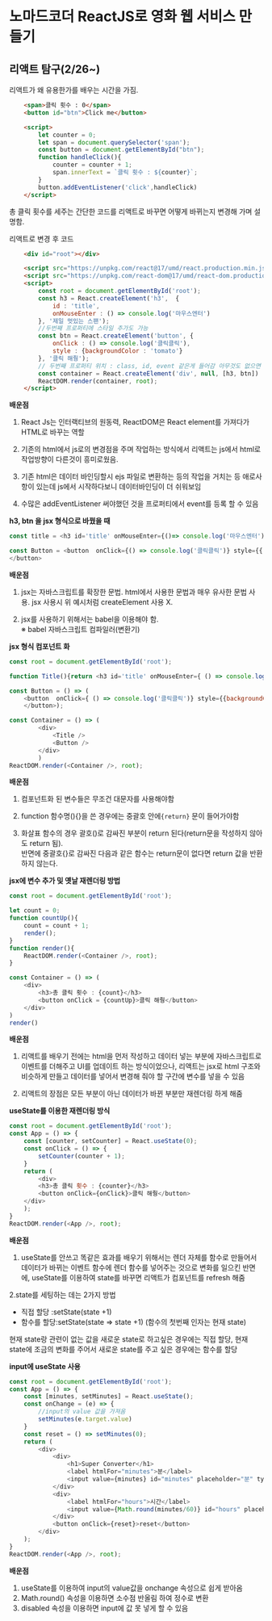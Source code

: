 # 노마드코더 ReactJS로 영화 웹 서비스 만들기

## 리액트 탐구(2/26~)

리액트가 왜 유용한가를 배우는 시간을 가짐.

```html
    <span>클릭 횟수 : 0</span>
    <button id="btn">Click me</button>

    <script>
        let counter = 0;
        let span = document.querySelector('span');
        const button = document.getElementById("btn");
        function handleClick(){
            counter = counter + 1;
            span.innerText = `클릭 횟수 : ${counter}`;
        }
        button.addEventListener('click',handleClick)
    </script>
```
총 클릭 횟수를 세주는 간단한 코드를 리액트로 바꾸면 어떻게 바뀌는지 변경해 가며 설명함.

리액트로 변경 후 코드
```html
    <div id="root"></div>

    <script src="https://unpkg.com/react@17/umd/react.production.min.js"></script>
    <script src="https://unpkg.com/react-dom@17/umd/react-dom.production.min.js"></script>
    <script>
        const root = document.getElementById('root');
        const h3 = React.createElement('h3',  {
            id : 'title',
            onMouseEnter : () => console.log('마우스엔터')
        }, '제일 멋있는 스팬');
        //두번째 프로퍼티에 스타일 추가도 가능
        const btn = React.createElement('button', {
            onClick : () => console.log('클릭클릭'),
            style : {backgroundColor : 'tomato'}
        }, '클릭 해줭');
        // 두번째 프로퍼티 위치 : class, id, event 같은게 들어감 아무것도 없으면 null
        const container = React.createElement('div', null, [h3, btn])
        ReactDOM.render(container, root); 
    </script>
```
**배운점**
1. React Js는 인터랙티브의 원동력, ReactDOM은 React element를 가져다가 HTML로 바꾸는 역할

1. 기존의 html에서 js로의 변경점을 주며 작업하는 방식에서
리액트는 js에서 html로 작업방향이 다른것이 흥미로웠음.

2. 기존 html은 데이터 바인딩할시 ejs 파일로 변환하는 등의 작업을 거치는 등 애로사항이 있는데 js에서 시작하다보니 데이터바인딩이 더 쉬워보임

3. 수많은 addEventListener 써야했던 것을 프로퍼티에서 event를 등록 할 수 있음


**h3, btn 을 jsx 형식으로 바꿨을 때**

```js
const title = <h3 id='title' onMouseEnter={()=> console.log('마우스엔터')}>제일 멋있는 스팬</h3>

const Button = <button  onClick={() => console.log('클릭클릭')} style={{ backgroundColor: 'tomato' }} >클릭해줭
</button>
```

**배운점**
1. jsx는 자바스크립트를 확장한 문법. html에서 사용한 문법과 매우 유사한 문법 사용. jsx 사용시 위 예시처럼 createElement 사용 X.

2. jsx를 사용하기 위해서는 babel을 이용해야 함. <br>
※ babel 자바스크립트 컴파일러(변환기)

**jsx 형식 컴포넌트 화**

```js
const root = document.getElementById('root');

function Title(){return <h3 id='title' onMouseEnter={ () => console.log('마우스엔터')}>제일 멋있는 스팬</h3>};

const Button = () => ( 
    <button  onClick={ () => console.log('클릭클릭')} style={{backgroundColor: 'tomato' }} >클릭해줭
    </button>);

const Container = () => (
        <div>
            <Title /> 
            <Button />
        </div>
        )
ReactDOM.render(<Container />, root); 
```

**배운점**
1. 컴포넌트화 된 변수들은 무조건 대문자를 사용해야함

2. function 함수명(){}을 쓴 경우에는 중괄호 안에`{return}` 문이 들어가야함

3. 화살표 함수의 경우 괄호()로 감싸진 부분이 return 된다(return문을 작성하지 않아도 return 됨).
<br>반면에 중괄호{}로 감싸진 다음과 같은 함수는 return문이 없다면 return 값을 반환하지 않는다.

**jsx에 변수 추가 및 옛날 재렌더링 방법**

```js
const root = document.getElementById('root');

let count = 0;
function countUp(){
    count = count + 1;
    render();
}
function render(){
    ReactDOM.render(<Container />, root); 
}

const Container = () => (
    <div>
        <h3>총 클릭 횟수 : {count}</h3>
        <button onClick = {countUp}>클릭 해줭</button>
    </div>
)
render()
```
**배운점**
1. 리액트를 배우기 전에는 html을 먼저 작성하고 데이터 넣는 부분에 자바스크립트로 이벤트를 더해주고 UI를 업데이트 하는 방식이었으나, 리액트는 jsx로 html 구조와 비슷하게 만들고 데이터를 넣어서 변경해 줘야 할 구간에 변수를 넣을 수 있음

2. 리액트의 장점은 모든 부분이 아닌 데이터가 바뀐 부분만 재렌더링 하게 해줌

**useState를 이용한 재렌더링 방식**

```js
const root = document.getElementById('root');
const App = () => {
    const [counter, setCounter] = React.useState(0);
    const onClick = () => {
        setCounter(counter + 1);
    }
    return (
        <div>
        <h3>총 클릭 횟수 : {counter}</h3>
        <button onClick={onClick}>클릭 해줭</button>
    </div>
    );
}
ReactDOM.render(<App />, root); 
```

**배운점**
1. useState를 안쓰고 똑같은 효과를 배우기 위해서는 렌더 자체를 함수로 만들어서 데이터가 바뀌는 이벤트 함수에 렌더 함수를 넣어주는 것으로 변화를 일으킨 반면에, useState를 이용하여 state를 바꾸면 리액트가 컴포넌트를 refresh 해줌

2.state를 세팅하는 데는 2가지 방법
* 직접 할당 :setState(state +1)
* 함수를 할당:setState(state => state +1) (함수의 첫번째 인자는 현재 state)

현재 state랑 관련이 없는 값을 새로운 state로 하고싶은 경우에는 직접 할당,
현재 state에 조금의 변화를 주어서 새로운 state를 주고 싶은 경우에는 함수를 할당


**input에 useState 사용**


```js
const root = document.getElementById('root');
const App = () => {
    const [minutes, setMinutes] = React.useState();
    const onChange = (e) => {
        //input의 value 값을 가져옴
        setMinutes(e.target.value)
    }
    const reset = () => setMinutes(0);
    return (
        <div>
            <div>
                <h1>Super Converter</h1>
                <label htmlFor="minutes">분</label>
                <input value={minutes} id="minutes" placeholder="분" type="number" onChange={onChange} />
            </div>
            <div>
                <label htmlFor="hours">시간</label>
                <input value={Math.round(minutes/60)} id="hours" placeholder="시간" type="number" disabled/>
            </div>
            <button onClick={reset}>reset</button>
        </div>
    );
}
ReactDOM.render(<App />, root); 
```

**배운점**
1. useState를 이용하여 input의 value값을 onchange 속성으로 쉽게 받아옴
2. Math.round() 속성을 이용하면 소수점 반올림 하여 정수로 변환
3. disabled 속성을 이용하면 input에 값 못 넣게 할 수 있음